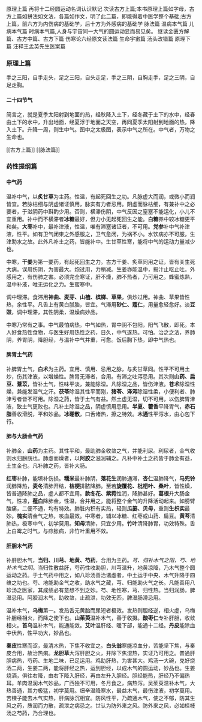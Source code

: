 原理上篇
再将十二经圆运动名词认识默记
次读古方上篇;本书原理上篇如字母，古方上篇如拼法如文法，各篇如作文，明了此二篇，即能得着中医学整个基础;古方上篇，前六方为内伤病的基础学，后十方为外感病的基础学
脉法篇
温病本气篇
儿病本气篇
时病本气篇,人身与宇宙同一大气的圆运动显而易见矣。
继读金匮方解篇、古方中篇、古方下篇
伤寒论六经原文读法篇
生命宇宙篇
汤头改错篇
原理下篇
汪释王孟英先生医案篇





### 原理上篇
手之三阳，自手走头，足之三阳，自头走足，手之三阴，自胸走手，足之三阴，自足走胸。


#### 二十四节气
简言之，就是夏季太阳射到地面的热，经秋降入土下，经冬藏于土下的水中，经春由土下的水中，升出地面，经夏浮于地面之天空，再同夏季太阳射到地面的热，降入土下。升降一周，则生中气。图中之太极图，表示中气之所在。中气者，万物之生命也。


[[古方上篇]]
[[脉法篇]]

### 药性提纲篇

#### 中气药

温补中气，以**炙甘草**为主药。性温，有起死回生之功。凡脉虚大而润，或微小而润皆宜。若脉枯细与阴虚诸证慎用，脉实有力者忌用。阴虚而脉枯细，有兼补中之必要者，于滋阴药中斟酌少用。否则，横滞伤阴，中气反因之窒塞不能运化，小儿不宜重用。补中而不横滞者**冰糖**最好，但力小无起死回生之能。**白糖**养中较冰糖更平和矣。**大枣**补中，最补津液，性温，唯有滞塞诸证者，不可用。**党参**补中气补津液，性平。如有卫气闭束之外感服之，卫气愈闭，为祸不小。水饮病亦不可服，生津助水之故。此外凡补土之药，皆能补中。生甘草性寒，能将中气的运动力量减少也。

中寒，**干姜**为第一要药，有起死回生之力。古方干姜、炙草同用之证，皆有关生死大病。误用伤阴，为害最大。炮过用，力稍减。生姜亦能温中，捣汁止呕止吐。外感用之，有伤肺之害。必须完全寒证，肝不燥，肺不热者，乃可用之。蜂蜜炼熟，温中补液，唯无运化之力。生蜜寒中。

调中理滞。食滞用**神曲、麦芽、山楂、槟榔、草果**，俱炒过用。神曲、草果皆性热，余性平。凡舌上有黄白腻胎，皆宜。气滞用**砂仁、蔻仁**，用量愈轻愈好。淡**豆豉**，调中理滞，其性阴柔，温燥病妙品。

中寒乃常有之事。中气最怕病热。中气如热，胃中阴不包阳，阳气飞散，即死。本人好食热性食物，与医生好用热性之药，日久，中气遂热。可怕。治之之法，养肺阴，养胃阴，降胆经，与温补中气并重，可愈。饭后胸下热，即中气热也。


#### 脾胃土气药

补脾胃土气，**白术**为主药。宜用、慎用、忌用之脉，与炙甘草同。性平不可用土炒，伤其津液，以增燥性。脾胃无滞者，合用。有滞之吐泻忌用。其次则**山药、扁豆、薏苡**，皆补土气，性味平淡，兼能除湿。凡除湿之品，皆伤津液。**苍术**除湿性燥，兼能发湿气之汗。**茯苓**除湿其性平而刚，**猪苓、泽泻**除湿性柔，小便利者、肺津亏者皆不可用。除湿之药，皆于土气有益。然土虚无湿，切不可用，以伤脾胃津液，致土气更败也。凡补土除湿之品，阴虚慎用忌用。**半夏、藿香**平降胃气，**赤石脂**善收滑脱，平和妙品。**冰硼散**，口舌诸热，擦之特效。**木通**性平泻水，由心包下行。



#### 肺与大肠金气药



补肺金，**山药**为主药。其性平和，最助肺金收敛之气，并能利尿。利尿者，金气收则水归膀胱也。肺虚而燥者，以**阿胶**之滋润辅之。凡补中补土之药皆于肺金有益，土生金也。凡补肺之药，皆补大肠。

**红枣**补肺，能填补伤损。**糯米**最补肺阴，**落花生**润肺通滞，**杏仁**温肺降气，**马兜铃**润肺降热，**麦冬**清肺开结，**桔梗**排脓降肺。至若**旋覆花、枇杷叶、桑叶**，皆性燥，皆普通降肺之品，虚人都不宜用。**款冬花、紫菀**性润，降肺甚好。**葛根**升大肠金气，性凉，**薤白**降肺金，性温，合并用之，能将整个金气的升降活动起来。如膀臂酸痛，二便不通，均有特效。肺脏内积有实热，轻则**瓜篓、贝母**，重则**生枳实**最妙。**槐实**清金气之热，咳血最效。中寒者，辅以冰糖、红枣或山药、扁豆。**黄芩**清肺热，极寒中气，初学莫用。**知母**清肺，只宜少用。**竹叶**清降肺胃，功效特殊。舌上白霉之时气，与痧胀病，非竹叶重用不效。


#### 肝胆木气药

补肝胆木气，**当归、川芎、地黄、芍药**，合用为主药。_芎、归补木气之阳，芍、地补木气之阴_。当归性散益肝，芍药性收助胆，川芎温升，地黄凉降，乃木气整个圆运动之药。于土气药中用之，如八珍汤善治诸虚者，中土运于中央、木气升降于四维之功也。芍、地能助金气之收，助水气之藏，芎、归能助火气之长。凡能善用八珍汤之医家，其成绩必有意想不到之妙。芍、地性寒，芎、归性热。当归润肠，脾湿忌用。阿胶润木气，助收敛，止疏泄，功效无匹，脾湿肠滑忌用。

温补木气，**乌梅**第一。发热舌无黄胎而尿短者极效。发热则胆经逆，相火虚，乌梅补胆经相火，而降之使下也。**山茱萸**温补木气，善于收摄。**酸枣仁**专补肝胆，收敛相火。**首乌**温补木气，能通能敛。**艾叶**温肝经、暖下部，能通十二经。**丹皮**能除血中伏热，性平功大，妙品也。

**秦皮**性寒而涩，最清木热，下焦不收宜之。**白头翁**寒能凉血分，苦能坚下焦，与秦皮合用，故治热痢。**龙胆草**大泻肝胆之火，并除下焦湿热，实证乃可用之。普通肝胆病热，芍药、生地二味，已足运用。鸡助肝热，为害甚大。鸡汤一大碗，兑好烧酒二两，生姜二两，能将肝经之热，运到胆经，以成木气的圆运动，妙品也。生姜烧酒，俱往右降，由右下降入肝经，再由左升入胆经。胆经能热，肝经乃不偏热耳。羊肉温润木气妙品，广西独不可用，冬月食之，病热泻。吴茱萸温补木气，大热善通，其力极猛，初学莫用。细辛温降寒水，最益木气，最伤津液，初学莫用。苦楝子能去木气实热，肝病脉沉相宜。防风性平，乃疏通木气，使之不郁，防其生风之药，质润而力散，疏泄之病忌之。世认为防外来之风。防外来之风，必如桂枝汤之芍药，乃合理也。
















